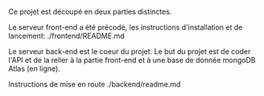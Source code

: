 Ce projet est découpé en deux parties distinctes.

Le serveur front-end a été précodé, les instructions d'installation et de lancement: ./frontend/README.md

Le serveur back-end est le coeur du projet. Le but du projet est de coder l'API et de la relier à la partie front-end et à une base de donnée mongoDB Atlas (en ligne).

Instructions de mise en route ./backend/readme.md